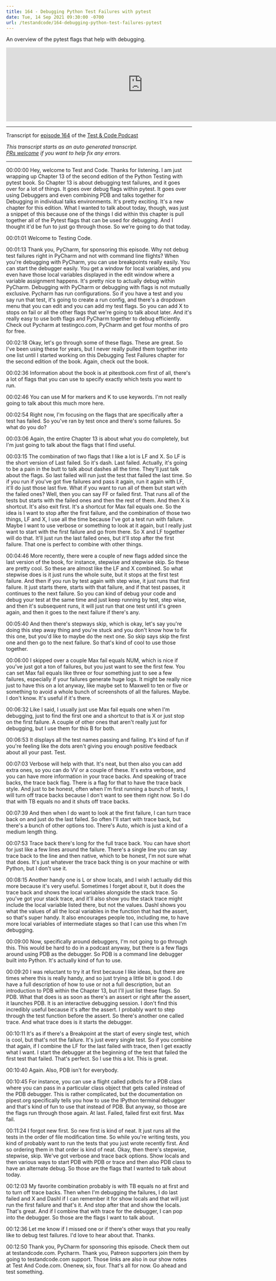 ```yaml
---
title: 164 - Debugging Python Test Failures with pytest
date: Tue, 14 Sep 2021 09:30:00 -0700
url: /testandcode/164-debugging-python-test-failures-pytest
---
```


An overview of the pytest flags that help with debugging.

<iframe src="https://fireside.fm/player/v2/DOAjrBV2+nhNo0qy0" width="740" height="200" frameborder="0" scrolling="no">
</iframe>

---
Transcript for [episode 164](https://testandcode.com/164)
of the [Test & Code Podcast](https://testandcode.com/)

<em>This transcript starts as an auto generated transcript.</em><br/>
<em>[PRs welcome](https://github.com/okken/testandcode_transcripts) if you want to help fix any errors.</em><br/>

<!-- 
For people reading this on GitHub, the final page will be displayed at https://pythontest.com/testandcode
-->

---

00:00:00 Hey, welcome to Test and Code. Thanks for listening. I am just wrapping up Chapter 13 of the second edition of the Python Testing with pytest book. So Chapter 13 is about debugging test failures, and it goes over for a lot of things. It goes over debug flags within pytest. It goes over using Debuggers and even combining PDB and talks together for Debugging in individual talks environments. It's pretty exciting. It's a new chapter for this edition. What I wanted to talk about today, though, was just a snippet of this because one of the things I did within this chapter is pull together all of the Pytest flags that can be used for debugging. And I thought it'd be fun to just go through those. So we're going to do that today.

00:01:01 Welcome to Testing Code.

00:01:13 Thank you, PyCharm, for sponsoring this episode. Why not debug test failures right in PyCharm and not with command line flights? When you're debugging with PyCharm, you can use breakpoints really easily. You can start the debugger easily. You get a window for local variables, and you even have those local variables displayed in the edit window where a variable assignment happens. It's pretty nice to actually debug within PyCharm. Debugging with PyCharm or debugging with flags is not mutually exclusive. Pycharm has run configurations. So if you have a test and you say run that test, it's going to create a run config, and there's a dropdown menu that you can edit and you can add my test flags. So you can add X to stops on fail or all the other flags that we're going to talk about later. And it's really easy to use both flags and PyCharm together to debug efficiently. Check out Pycharm at testingco.com, PyCharm and get four months of pro for free.

00:02:18 Okay, let's go through some of these flags. These are great. So I've been using these for years, but I never really pulled them together into one list until I started working on this Debugging Test Failures chapter for the second edition of the book. Again, check out the book.

00:02:36 Information about the book is at pitestbook.com first of all, there's a lot of flags that you can use to specify exactly which tests you want to run.

00:02:46 You can use M for markers and K to use keywords. I'm not really going to talk about this much more here.

00:02:54 Right now, I'm focusing on the flags that are specifically after a test has failed. So you've ran by test once and there's some failures. So what do you do?

00:03:06 Again, the entire Chapter 13 is about what you do completely, but I'm just going to talk about the flags that I find useful.

00:03:15 The combination of two flags that I like a lot is LF and X. So LF is the short version of Last failed. So it's dash. Last failed. Actually, it's going to be a pain in the butt to talk about dashes all the time. They'll just talk about the flags. So last failed will run just the test that failed the last time. So if you run if you've got five failures and pass it again, run it again with LF, it'll do just those last five. What if you want to run all of them but start with the failed ones? Well, then you can say FF or failed first. That runs all of the tests but starts with the failed ones and then the rest of them. And then X is shortcut. It's also exit first. It's a shortcut for Max fail equals one. So the idea is I want to stop after the first failure, and the combination of those two things, LF and X, I use all the time because I've got a test run with failure. Maybe I want to use verbose or something to look at it again, but I really just want to start with the first failure and go from there. So X and LF together will do that. It'll just run the last failed ones, but it'll stop after the first failure. That one is perfect to combine with other things.

00:04:46 More recently, there were a couple of new flags added since the last version of the book, for instance, stepwise and stepwise skip. So these are pretty cool. So these are almost like the LF and X combined. So what stepwise does is it just runs the whole suite, but it stops at the first test failure. And then if you run by test again with step wise, it just runs that first failure. It just starts there, starts with that failure, and if that test passes, it continues to the next failure. So you can kind of debug your code and debug your test at the same time and just keep running by test, step wise, and then it's subsequent runs, it will just run that one test until it's green again, and then it goes to the next failure if there's any.

00:05:40 And then there's stepways skip, which is okay, let's say you're doing this step away thing and you're stuck and you don't know how to fix this one, but you'd like to maybe do the next one. So skip says skip the first one and then go to the next failure. So that's kind of cool to use those together.

00:06:00 I skipped over a couple Max fail equals NUM, which is nice if you've just got a ton of failures, but you just want to see the first few. You can set Max fail equals like three or four something just to see a few failures, especially if your failures generate huge logs. It might be really nice just to have this on a lot anyway, like maybe set to Maxwell to ten or five or something to avoid a whole bunch of screenshots of all the failures. Maybe. I don't know. It's useful if it's there.

00:06:32 Like I said, I usually just use Max fail equals one when I'm debugging, just to find the first one and a shortcut to that is X or just stop on the first failure. A couple of other ones that aren't really just for debugging, but I use them for this B for both.

00:06:53 It displays all the test names passing and failing. It's kind of fun if you're feeling like the dots aren't giving you enough positive feedback about all your past. Test.

00:07:03 Verbose will help with that. It's neat, but then also you can add extra ones, so you can do VV or a couple of these. It's extra verbose, and you can have more information in your trace backs. And speaking of trace backs, the trace back flag. There is a flag for that to have the trace back style. And just to be honest, often when I'm first running a bunch of tests, I will turn off trace backs because I don't want to see them right now. So I do that with TB equals no and it shuts off trace backs.

00:07:39 And then when I do want to look at the first failure, I can turn trace back on and just do the last failed. So often I'll start with trace back, but there's a bunch of other options too. There's Auto, which is just a kind of a medium length thing.

00:07:53 Trace back there's long for the full trace back. You can have short for just like a few lines around the failure. There's a single line you can say trace back to the line and then native, which to be honest, I'm not sure what that does. It's just whatever the trace back thing is on your machine or with Python, but I don't use it.

00:08:15 Another handy one is L or show locals, and I wish I actually did this more because it's very useful. Sometimes I forget about it, but it does the trace back and shows the local variables alongside the stack trace. So you've got your stack trace, and it'll also show you the stack trace might include the local variable listed there, but not the values. Dashl shows you what the values of all the local variables in the function that had the assert, so that's super handy. It also encourages people too, including me, to have more local variables of intermediate stages so that I can use this when I'm debugging.

00:09:00 Now, specifically around debuggers, I'm not going to go through this. This would be hard to do in a podcast anyway, but there is a few flags around using PDB as the debugger. So PDB is a command line debugger built into Python. It's actually kind of fun to use.

00:09:20 I was reluctant to try it at first because I like ideas, but there are times where this is really handy, and so just trying a little bit is good. I do have a full description of how to use or not a full description, but an introduction to PDB within the Chapter 13, but I'll just list these flags. So PDB. What that does is as soon as there's an assert or right after the assert, it launches PDB. It is an interactive debugging session. I don't find this incredibly useful because it's after the assert. I probably want to step through the test function before the assert. So there's another one called trace. And what trace does is it starts the debugger.

00:10:11 It's as if there's a Breakpoint at the start of every single test, which is cool, but that's not the failure. It's just every single test. So if you combine that again, if I combine the LF for the last failed with trace, then I get exactly what I want. I start the debugger at the beginning of the test that failed the first test that failed. That's perfect. So I use this a lot. This is great.

00:10:40 Again. Also, PDB isn't for everybody.

00:10:45 For instance, you can use a flight called pdbcls for a PDB class where you can pass in a particular class object that gets called instead of the PDB debugger. This is rather complicated, but the documentation on pipest.org specifically tells you how to use the IPython terminal debugger and that's kind of fun to use that instead of PDB. But anyway, so those are the flags run through those again. At last. Failed, failed first exit first. Max fail.

00:11:24 I forgot new first. So new first is kind of neat. It just runs all the tests in the order of file modification time. So while you're writing tests, you kind of probably want to run the tests that you just wrote recently first. And so ordering them in that order is kind of neat. Okay, then there's stepwise, stepwise, skip. We've got verbose and trace back options. Show locals and then various ways to start PDB with PDB or trace and then also PDB class to have an alternate debug. So those are the flags that I wanted to talk about today.

00:12:03 My favorite combination probably is with TB equals no at first and to turn off trace backs. Then when I'm debugging the failures, I do last failed and X and Dashl if I can remember it for show locals and that will just run the first failure and that's it. And stop after that and show the locals. That's great. And if I combine that with trace for the debugger, I can pop into the debugger. So those are the flags I want to talk about.

00:12:36 Let me know if I missed one or if there's other ways that you really like to debug test failures. I'd love to hear about that. Thanks.

00:12:50 Thank you, PyCharm for sponsoring this episode. Check them out at testandcode.com. Pycharm. Thank you, Patreon supporters join them by going to testandcode.com support. Those links are also in our show notes at Test And Code.com. Onenew, six, four. That's all for now. Go ahead and test something.